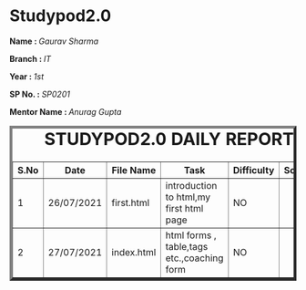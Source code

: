 # Studypod2.0
<body>
     <div>
    <p><b>Name : </b><i>Gaurav Sharma</i></p>
    <p><b>Branch : </b><i>IT</i></p>
    <p><b>Year : </b><i>1st</i></p>
    <p><b>SP No. : </b><i>SP0201</i></p>
    <p><b>Mentor Name : </b><i>Anurag Gupta</i></p>
</div>
    <div>
    <table border="5">
        <caption style="font-size: 30px;"><b>STUDYPOD2.0 DAILY REPORT</b> </caption>
        <thead>
            <tr>
                <th width="350">S.No</th>
                <th width="350">Date</th>
                <th width="350">File Name</th>
                <th width="350">Task</th>
                <th width="350">Difficulty</th>
                <th width="350">Solution</th>
            </thead>
            <tbody>
                <tr>
                    <td>1</td>
                    <td>26/07/2021</td>
                    <td>first.html</td>
                    <td>introduction to html,my first html page</td>
                    <td>NO</td>
                    <td></td>
                </tr>
                <tr>
                    <td>2</td>
                    <td>27/07/2021</td>
                    <td>index.html</td>
                    <td>html forms , table,tags etc.,coaching form
                     </td>
                    <td>NO</td>
                    <td></td>
                </tr>
            </tbody>
        </table>
    </div>
</body>

